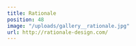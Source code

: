 ```yaml
---
title: Rationale
position: 48
image: "/uploads/gallery__rationale.jpg"
url: http://rationale-design.com/
---
```



